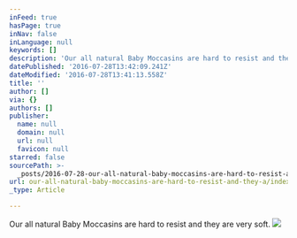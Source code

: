 ```yaml
---
inFeed: true
hasPage: true
inNav: false
inLanguage: null
keywords: []
description: 'Our all natural Baby Moccasins are hard to resist and they are very soft. '
datePublished: '2016-07-28T13:42:09.241Z'
dateModified: '2016-07-28T13:41:13.558Z'
title: ''
author: []
via: {}
authors: []
publisher:
  name: null
  domain: null
  url: null
  favicon: null
starred: false
sourcePath: >-
  _posts/2016-07-28-our-all-natural-baby-moccasins-are-hard-to-resist-and-they-a.md
url: our-all-natural-baby-moccasins-are-hard-to-resist-and-they-a/index.html
_type: Article

---
```

Our all natural Baby Moccasins are hard to resist and they are very soft.
![](https://the-grid-user-content.s3-us-west-2.amazonaws.com/32744b61-aa69-489e-8771-b835806c4913.jpg)